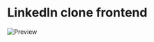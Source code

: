 # LinkedIn clone frontend

![Preview](https://github.com/Abdugaffor-97/linkedin-ui-team-project/blob/main/linkedin.gif)
